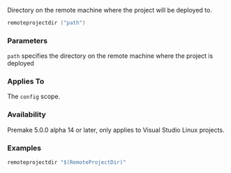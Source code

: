 Directory on the remote machine where the project will be deployed to.

```lua
remoteprojectdir ("path")
```

### Parameters ###

`path` specifies the directory on the remote machine where the project is deployed

### Applies To ###

The `config` scope.

### Availability ###

Premake 5.0.0 alpha 14 or later, only applies to Visual Studio Linux projects.

### Examples ###

```lua
remoteprojectdir "$(RemoteProjectDir)"
```
